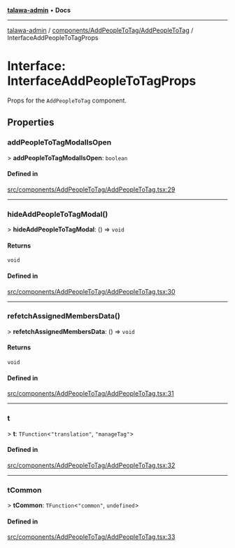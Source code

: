 [**talawa-admin**](../../../../README.md) • **Docs**

***

[talawa-admin](../../../../modules.md) / [components/AddPeopleToTag/AddPeopleToTag](../README.md) / InterfaceAddPeopleToTagProps

# Interface: InterfaceAddPeopleToTagProps

Props for the `AddPeopleToTag` component.

## Properties

### addPeopleToTagModalIsOpen

\> **addPeopleToTagModalIsOpen**: `boolean`

#### Defined in

[src/components/AddPeopleToTag/AddPeopleToTag.tsx:29](https://github.com/PalisadoesFoundation/talawa-admin/blob/4bef0939e3fab4672bfd3599312195b8557e01a3/src/components/AddPeopleToTag/AddPeopleToTag.tsx#L29)

***

### hideAddPeopleToTagModal()

\> **hideAddPeopleToTagModal**: () =\> `void`

#### Returns

`void`

#### Defined in

[src/components/AddPeopleToTag/AddPeopleToTag.tsx:30](https://github.com/PalisadoesFoundation/talawa-admin/blob/4bef0939e3fab4672bfd3599312195b8557e01a3/src/components/AddPeopleToTag/AddPeopleToTag.tsx#L30)

***

### refetchAssignedMembersData()

\> **refetchAssignedMembersData**: () =\> `void`

#### Returns

`void`

#### Defined in

[src/components/AddPeopleToTag/AddPeopleToTag.tsx:31](https://github.com/PalisadoesFoundation/talawa-admin/blob/4bef0939e3fab4672bfd3599312195b8557e01a3/src/components/AddPeopleToTag/AddPeopleToTag.tsx#L31)

***

### t

\> **t**: `TFunction`\<`"translation"`, `"manageTag"`\>

#### Defined in

[src/components/AddPeopleToTag/AddPeopleToTag.tsx:32](https://github.com/PalisadoesFoundation/talawa-admin/blob/4bef0939e3fab4672bfd3599312195b8557e01a3/src/components/AddPeopleToTag/AddPeopleToTag.tsx#L32)

***

### tCommon

\> **tCommon**: `TFunction`\<`"common"`, `undefined`\>

#### Defined in

[src/components/AddPeopleToTag/AddPeopleToTag.tsx:33](https://github.com/PalisadoesFoundation/talawa-admin/blob/4bef0939e3fab4672bfd3599312195b8557e01a3/src/components/AddPeopleToTag/AddPeopleToTag.tsx#L33)
